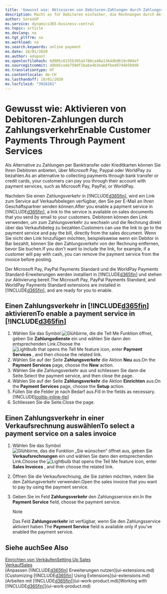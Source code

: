 ```yaml
---
title: 'Gewusst wie: Aktivieren von Debitoren-Zahlungen durch Zahlungsverkehr.| Microsoft Docs'
description: Macht es für Debitoren einfacher, die Rechnungen durch Aktivierung des Zahlungsverkehrs zu bezahlen.
author: SorenGP
ms.service: dynamics365-business-central
ms.topic: article
ms.devlang: na
ms.tgt_pltfrm: na
ms.workload: na
ms.search.keywords: online payment
ms.date: 10/01/2020
ms.author: edupont
ms.openlocfilehash: 6d905c6155b305a5788ca48a1364dbd619c084ef
ms.sourcegitcommit: ddbb5cede750df1baba4b3eab8fbed6744b5b9d6
ms.translationtype: HT
ms.contentlocale: de-CH
ms.lasthandoff: 10/01/2020
ms.locfileid: "3926261"
---
```

# <a name="enable-customer-payments-through-payment-services"></a><span data-ttu-id="594e4-103">Gewusst wie: Aktivieren von Debitoren-Zahlungen durch Zahlungsverkehr</span><span class="sxs-lookup"><span data-stu-id="594e4-103">Enable Customer Payments Through Payment Services</span></span>
<span data-ttu-id="594e4-104">Als Alternative zu Zahlungen per Banktransfer oder Kreditkarten können Sie Ihren Debitoren anbieten, über Microsoft Pay, Paypal oder WorldPay zu bezahlen.</span><span class="sxs-lookup"><span data-stu-id="594e4-104">As an alternative to collecting payments through bank transfer or credit cards, your customers can pay you through their account with payment services, such as Microsoft Pay, PayPal, or WorldPay.</span></span>  

<span data-ttu-id="594e4-105">Nachdem Sie einen Zahlungsverkehr in [!INCLUDE[d365fin](includes/d365fin_md.md)], wird ein Link zum Service auf Verkaufsbelegen verfügbar, den Sie per E-Mail an Ihren Geschäftspartner senden können.</span><span class="sxs-lookup"><span data-stu-id="594e4-105">After you enable a payment service in [!INCLUDE[d365fin](includes/d365fin_md.md)], a link to the service is available on sales documents that you send by email to your customers.</span></span> <span data-ttu-id="594e4-106">Debitoren können den Link verwenden, um zum Zahlungsverkehr zu wechseln und die Rechnung direkt über das Verkaufsbeleg zu bezahlen.</span><span class="sxs-lookup"><span data-stu-id="594e4-106">Customers can use the link to go to the payment service and pay the bill, directly from the sales document.</span></span> <span data-ttu-id="594e4-107">Wenn Sie nicht den Link hinzufügen möchten, beispielsweise wenn ein Debitor in Bar bezahlt, können Sie den Zahlungsverkehr von der Rechnung entfernen, bevor Sie buchen.</span><span class="sxs-lookup"><span data-stu-id="594e4-107">If you don't want to include the link, for example, if a customer will pay with cash, you can remove the payment service from the invoice before posting.</span></span>  

<span data-ttu-id="594e4-108">Der Microsoft Pay, PayPal Payments Standard und die WorldPay Payments Standard-Erweiterungen werden installiert in [!INCLUDE[d365fin](includes/d365fin_md.md)] und stehen zur Aktivierung bereit.</span><span class="sxs-lookup"><span data-stu-id="594e4-108">The Microsoft Pay, PayPal Payments Standard, and WorldPay Payments Standard extensions are installed in [!INCLUDE[d365fin](includes/d365fin_md.md)], and are ready for you to enable.</span></span>  

## <a name="to-enable-a-payment-service-in-d365fin"></a><span data-ttu-id="594e4-109">Einen Zahlungsverkehr in [!INCLUDE[d365fin](includes/d365fin_md.md)] aktivieren</span><span class="sxs-lookup"><span data-stu-id="594e4-109">To enable a payment service in [!INCLUDE[d365fin](includes/d365fin_md.md)]</span></span>
1. <span data-ttu-id="594e4-110">Wählen Sie das Symbol ![Glühbirne, die die Tell Me Funktion öffnet](media/ui-search/search_small.png "Tell Me-Funktion"), geben Sie **Zahlungsdienste** ein und wählen Sie dann den entsprechenden Link.</span><span class="sxs-lookup"><span data-stu-id="594e4-110">Choose the ![Lightbulb that opens the Tell Me feature](media/ui-search/search_small.png "Tell me what you want to do") icon, enter **Payment Services** , and then choose the related link.</span></span>  
2. <span data-ttu-id="594e4-111">Wählen Sie auf der Seite **Zahlungsverkehr** die Aktion **Neu** aus.</span><span class="sxs-lookup"><span data-stu-id="594e4-111">On the **Payment Services** page, choose the **New** action.</span></span>  
3. <span data-ttu-id="594e4-112">Wählen Sie die Zahlungsverkehr aus und schliessen Sie dann die Seite.</span><span class="sxs-lookup"><span data-stu-id="594e4-112">Select the payment service, and then close the page.</span></span>  
4. <span data-ttu-id="594e4-113">Wählen Sie auf der Seite **Zahlungsverkehr** die Aktion **Einrichten** aus.</span><span class="sxs-lookup"><span data-stu-id="594e4-113">On the **Payment Services** page, choose the **Setup** action.</span></span>  
5. <span data-ttu-id="594e4-114">Füllen Sie die Felder je nach Bedarf aus.</span><span class="sxs-lookup"><span data-stu-id="594e4-114">Fill in the fields as necessary.</span></span> [!INCLUDE[tooltip-inline-tip](includes/tooltip-inline-tip_md.md)]  
6. <span data-ttu-id="594e4-115">Schliessen Sie die Seite.</span><span class="sxs-lookup"><span data-stu-id="594e4-115">Close the page.</span></span>  

## <a name="to-select-a-payment-service-on-a-sales-invoice"></a><span data-ttu-id="594e4-116">Einen Zahlungsverkehr in einer Verkaufsrechnung auswählen</span><span class="sxs-lookup"><span data-stu-id="594e4-116">To select a payment service on a sales invoice</span></span>
1. <span data-ttu-id="594e4-117">Wählen Sie das Symbol ![Glühbirne, das die Funktion „Sie wünschen“ öffnet](media/ui-search/search_small.png "Tell Me-Funktion") aus, geben Sie **Verkaufsrechnungen** ein und wählen Sie dann den entsprechenden Link.</span><span class="sxs-lookup"><span data-stu-id="594e4-117">Choose the ![Lightbulb that opens the Tell Me feature](media/ui-search/search_small.png "Tell me what you want to do") icon, enter **Sales Invoices** , and then choose the related link.</span></span>  
2. <span data-ttu-id="594e4-118">Öffnen Sie die Verkaufsrechnung, die Sie zahlen möchten, indem Sie den Zahlungsverkehr verwenden.</span><span class="sxs-lookup"><span data-stu-id="594e4-118">Open the sales invoice that you want to pay by using the payment service.</span></span>  
3. <span data-ttu-id="594e4-119">Geben Sie im Feld **Zahlungsverkehr** den Zahlungsservice ein.</span><span class="sxs-lookup"><span data-stu-id="594e4-119">In the **Payment Service** field, choose the payment service.</span></span>  

    > [!NOTE]  
    > <span data-ttu-id="594e4-120">Das Feld **Zahlungsverkehr** ist verfügbar, wenn Sie den Zahlungsservice aktiviert haben.</span><span class="sxs-lookup"><span data-stu-id="594e4-120">The **Payment Service** field is available only if you've enabled the payment service.</span></span>  

## <a name="see-also"></a><span data-ttu-id="594e4-121">Siehe auch</span><span class="sxs-lookup"><span data-stu-id="594e4-121">See Also</span></span>  
[<span data-ttu-id="594e4-122">Einrichten von Verkäufen</span><span class="sxs-lookup"><span data-stu-id="594e4-122">Setting Up Sales</span></span>](sales-setup-sales.md)  
[<span data-ttu-id="594e4-123">Verkauf</span><span class="sxs-lookup"><span data-stu-id="594e4-123">Sales</span></span>](sales-manage-sales.md)  
<span data-ttu-id="594e4-124">[Anpassen [!INCLUDE[d365fin](includes/d365fin_md.md)] Erweiterungen nutzen](ui-extensions.md)</span><span class="sxs-lookup"><span data-stu-id="594e4-124">[Customizing [!INCLUDE[d365fin](includes/d365fin_md.md)] Using Extensions](ui-extensions.md)</span></span>  
<span data-ttu-id="594e4-125">[Arbeiten mit [!INCLUDE[d365fin](includes/d365fin_md.md)]](ui-work-product.md)</span><span class="sxs-lookup"><span data-stu-id="594e4-125">[Working with [!INCLUDE[d365fin](includes/d365fin_md.md)]](ui-work-product.md)</span></span>  
